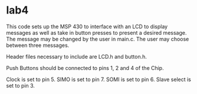 lab4
====
This code sets up the MSP 430 to interface with an LCD to display messages as well as take in button presses to 
present a desired message. The message may be changed by the user in main.c. The user may choose between three messages. 


Header files necessary to include are LCD.h and button.h. 

Push Buttons should be connected to pins 1, 2 and 4 of the Chip. 

Clock is set to pin 5. SIMO is set to pin 7. SOMI is set to pin 6. Slave select is set to pin 3. 
